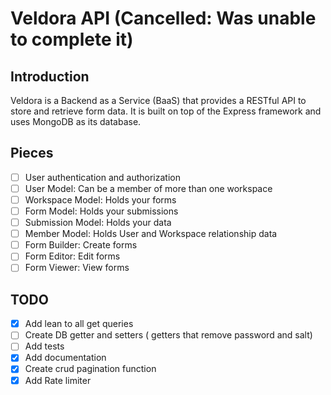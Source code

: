 # Veldora API (Cancelled: Was unable to complete it) 

## Introduction

Veldora is a Backend as a Service (BaaS) that provides a RESTful API to store and retrieve form data. It is built on top of the Express framework and uses MongoDB as its database.

## Pieces

- [ ] User authentication and authorization
- [ ] User Model: Can be a member of more than one workspace
- [ ] Workspace Model: Holds your forms
- [ ] Form Model: Holds your submissions
- [ ] Submission Model: Holds your data
- [ ] Member Model: Holds User and Workspace relationship data
- [ ] Form Builder: Create forms
- [ ] Form Editor: Edit forms
- [ ] Form Viewer: View forms

## TODO

- [x] Add lean to all get queries
- [ ] Create DB getter and setters ( getters that remove password and salt)
- [ ] Add tests
- [x] Add documentation
- [x] Create crud pagination function
- [x] Add Rate limiter
